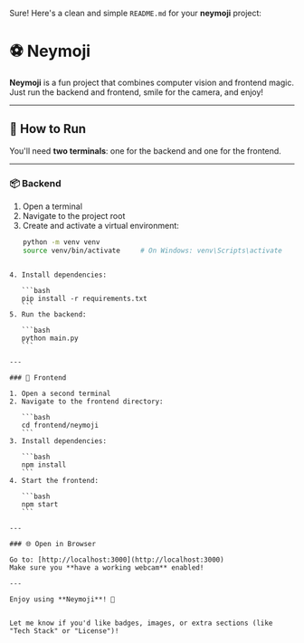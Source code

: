 Sure! Here's a clean and simple `README.md` for your **neymoji** project:

# ⚽ Neymoji

**Neymoji** is a fun project that combines computer vision and frontend magic. Just run the backend and frontend, smile for the camera, and enjoy!

---

## 🚀 How to Run

You'll need **two terminals**: one for the backend and one for the frontend.

---

### 📦 Backend

1. Open a terminal
2. Navigate to the project root
3. Create and activate a virtual environment:
   ```bash
   python -m venv venv
   source venv/bin/activate     # On Windows: venv\Scripts\activate
````

4. Install dependencies:

   ```bash
   pip install -r requirements.txt
   ```
5. Run the backend:

   ```bash
   python main.py
   ```

---

### 🎨 Frontend

1. Open a second terminal
2. Navigate to the frontend directory:

   ```bash
   cd frontend/neymoji
   ```
3. Install dependencies:

   ```bash
   npm install
   ```
4. Start the frontend:

   ```bash
   npm start
   ```

---

### 🌐 Open in Browser

Go to: [http://localhost:3000](http://localhost:3000)
Make sure you **have a working webcam** enabled!

---

Enjoy using **Neymoji**! 🎉


Let me know if you'd like badges, images, or extra sections (like "Tech Stack" or "License")!
